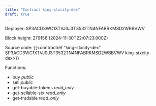 ```yaml
---
title: "Contract king-stxcity-dex"
draft: true
---
```

Deployer: SP3ACD3WC1XTVJ0J3T3532TN4NFABRKMSD2WBBVWV


 



Block height: 279156 (2024-11-30T22:07:23.000Z)

Source code: {{<contractref "king-stxcity-dex" SP3ACD3WC1XTVJ0J3T3532TN4NFABRKMSD2WBBVWV king-stxcity-dex>}}

Functions:

* buy _public_
* sell _public_
* get-buyable-tokens _read_only_
* get-sellable-stx _read_only_
* get-tradable _read_only_
